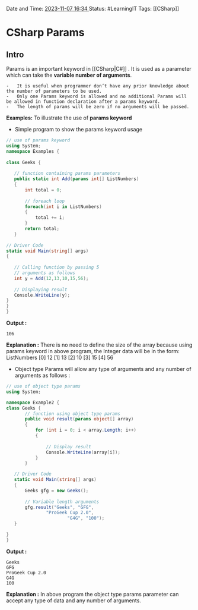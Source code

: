 Date and Time: <u> 2023-11-07 16:34 </u>
Status: #LearningIT
Tags: [[CSharp]]

# CSharp Params
## Intro

Params is an important keyword in [[CSharp|C#]] . It is used as a parameter which can take the **variable number of arguments**.

``` ad-important
-   It is useful when programmer don’t have any prior knowledge about the number of parameters to be used.
-   Only one Params keyword is allowed and no additional Params will be allowed in function declaration after a params keyword.
-   The length of params will be zero if no arguments will be passed.
```

**Examples:** To illustrate the use of **params keyword**
-   Simple program to show the params keyword usage
 ``` C#
 // use of params keyword
 using System;
 namespace Examples {
 	
 class Geeks {
 	
 	// function containing params parameters
 	public static int Add(params int[] ListNumbers)
 	{
 		int total = 0;
 		
 		// foreach loop
 		foreach(int i in ListNumbers)
 		{
 			total += i;
 		}
 		return total;
 	}
 		
 // Driver Code	
 static void Main(string[] args)
 {
 	
 	// Calling function by passing 5 
 	// arguments as follows
 	int y = Add(12,13,10,15,56);
 	
 	// Displaying result
 	Console.WriteLine(y);
 } 
 }
 }
 ```
 **Output :**
 ```
 106
```
**Explanation :** There is no need to define the size of the array because using params keyword in above program, the Integer data will be in the form: 
ListNumbers 
[0] 12 
[1] 13 
[2] 10 
[3] 15 
[4] 56

- Object type Params will allow any type of arguments and any number of arguments as follows :
 ```C#
 // use of object type params
 using System;
 
 namespace Example2 {
 class Geeks {
  		// function using object type params
 		public void result(params object[] array)
 		{
 			for (int i = 0; i < array.Length; i++)
 			{
 				
 				// Display result
 				Console.WriteLine(array[i]);
 			}	
 		}
 
 	// Driver Code
 	static void Main(string[] args)
 	{
 		Geeks gfg = new Geeks();
 		
 		// Variable length arguments
 		gfg.result("Geeks", "GFG",
 				"ProGeek Cup 2.0",
 						"G4G", "100");
 	}
 
 } 
 }

  ```
**Output :**

```
Geeks
GFG
ProGeek Cup 2.0
G4G
100
```

**Explanation :** In above program the object type params parameter can accept any type of data and any number of arguments.